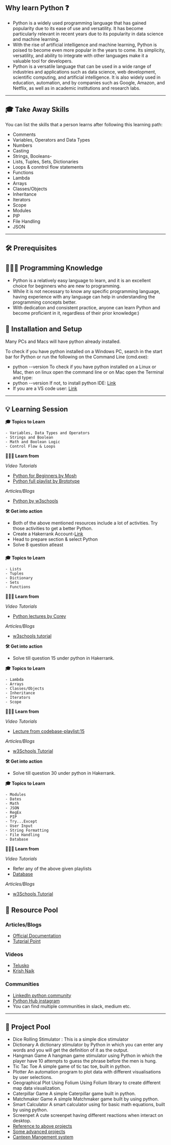 ## Why learn Python ❓

- Python is a widely used programming language that has gained popularity due to its ease of use and versatility. It has become particularly relevant in recent years due to its popularity in data science and machine learning.
- With the rise of artificial intelligence and machine learning, Python is poised to become even more popular in the years to come. Its simplicity, versatility, and ability to integrate with other languages make it a valuable tool for developers.
- Python is a versatile language that can be used in a wide range of industries and applications such as data science, web development, scientific computing, and artificial intelligence. It is also widely used in education, automation, and by companies such as Google, Amazon, and Netflix, as well as in academic institutions and research labs.
---
## 🎓 Take Away Skills

You can list the skills that a person learns after following this learning path:
- Comments
- Variables, Operators and Data Types
- Numbers
- Casting
- Strings, Booleans- 
- Lists, Tuples, Sets, Dictionaries
- Loops & conntrol flow statements
- Functions
- Lambda
- Arrays
- Classes/Objects
- Inheritance
- Iterators
- Scope
- Modules
- PIP
- File Handling
- JSON

---
## 🛠️ Prerequisites

## 🧑🏻‍💻 Programming Knowledge 
 
 - Python is a relatively easy language to learn, and it is an excellent choice for beginners who are new to programming. 
 - While it is not necessary to know any specific programming language, having experience with any language can help in understanding the programming concepts better.
 - With dedication and consistent practice, anyone can learn Python and become proficient in it, regardless of their prior knowledge:)

## 📲 Installation and Setup

Many PCs and Macs will have python already installed.

To check if you have python installed on a Windows PC, search in the start bar for Python or run the following on the Command Line (cmd.exe):
- python --version
To check if you have python installed on a Linux or Mac, then on linux open the command line or on Mac open the Terminal and type:
- python --version
If not, to install python IDE: [Link](https://www.youtube.com/watch?v=0QibxSdnWW4)
- If you are a VS code user: [Link](https://youtu.be/zk5qOQBvuK4?t=323)
---


## 💡 Learning Session

**🎓 Topics to Learn**
```
- Variables, Data Types and Operators
- Strings and Boolean
- Math and Boolean Logic
- Control Flow & Loops 
```

**🧑🏻‍💻 Learn from**

*Video Tutorials*
- [Python for Beginners by Mosh](https://youtu.be/_uQrJ0TkZlc)
- [Python full playlist by Brototype](https://www.youtube.com/playlist?list=PLY-ecO2csVHfbpOmWamlb8Mujjdnl1jks)

*Articles/Blogs*

- [Python by w3schools](https://www.w3schools.com/python/python_comments.asp)

**🛠️ Get into action**
- Both of the above mentioned resources include a lot of activities. Try those activities to get a better Python.
- Create a Hakerrank Account-[Link](https://www.youtube.com/watch?v=7-p8ec8hJmU)
- Head to prepare section & select Python 
- Solve 8 question atleast

### 

**🎓 Topics to Learn**
``` 
- Lists
- Tuples
- Dictionary
- Sets
- Functions
```

**🧑🏻‍💻 Learn from**

*Video Tutorials*
- [Python lectures by Corey](https://www.youtube.com/watch?v=W8KRzm-HUcc)

*Articles/Blogs*
-  [w3schools tutorial](https://www.w3schools.com/python/python_lists.asp)

**🛠️ Get into action**
- Solve till question 15 under python in Hakerrank.

**🎓 Topics to Learn**
```
- Lambda
- Arrays
- Classes/Objects
- Inheritance
- Iterators
- Scope
```

**🧑🏻‍💻 Learn from**

*Video Tutorials*
- [Lecture from codebase-playlist:15](https://www.youtube.com/watch?v=eykoKxsYtow&list=PLeo1K3hjS3uv5U-Lmlnucd7gqF-3ehIh0)

*Articles/Blogs*
- [w3Schools Tutorial](https://www.w3schools.com/python/python_lambda.asp)

**🛠️ Get into action**
- Solve till question 30 under python in Hakerrank.

**🎓 Topics to Learn**
```
- Modules
- Dates
- Math
- JSON
- RegEx
- PIP
- Try...Except
- User Input
- String Formatting
- File Handling
- Database
```
**🧑🏻‍💻 Learn from**

*Video Tutorials*
- Refer any of the above given playlists
- [Database](https://www.youtube.com/watch?v=zrNHkRgWzTI)

*Articles/Blogs*
- [w3Schools Tutorial](https://www.w3schools.com/python/python_modules.asp)

## 🔖 Resource Pool

### Articles/Blogs
- [Official Documentation](https://docs.python.org/3/tutorial/)
- [Tutprial Point](https://www.tutorialspoint.com/python/index.htm)

### Videos
- [Telusko](https://www.youtube.com/watch?v=QXeEoD0pB3E&list=PLsyeobzWxl7poL9JTVyndKe62ieoN-MZ3)
- [Krish Naik](https://www.youtube.com/watch?v=bPrmA1SEN2k&list=PLZoTAELRMXVNUL99R4bDlVYsncUNvwUBB)


### Communities 
- [LinkedIn python community](https://www.linkedin.com/groups/101591/)
- [Python Hub instagram](https://www.instagram.com/python.hub/)
- You can find multiple communities in slack, medium etc.


---
## 🚀 Project Pool
- Dice Rolling Stimulator	: This is a simple dice stimulator 
- Dictionary	A dictionary stimulator by Python in which you can enter any words and you will get the definition of it as the output.	
-	Hangman Game	A hangman game stimulator using Python in which the player have 10 attempts to guess the phrase before the men is hung.	
-	Tic Tac Toe	A simple game of tic tac toe, built in python.
-	Plotter	An automation program to plot data with different visualisations by user selections.	
-	Geographical Plot Using Folium	Using Folium library to create different map data visualization.	
-	Caterpillar Game	A simple Caterpillar game built in python.	
-	Matchmaker Game	A simple Matchmaker game built by using python.	
-	Smart Calculator	A smart calculator using for basic math equations, built by using python.	
-	Screenpet	A cute screenpet having different reactions when interact on desktop.
-	[Reference to above projects](https://github.com/ndleah/python-mini-project)
- [Some advanced projects](https://www.youtube.com/watch?v=etSRnPp9H8s&list=PLDBeG9ubvskv7NRa_klzm0nmaoOvcuuc5)
- [Canteen Mangement system](https://github.com/AJP-003/Canteen-Management-System-In-Python)



